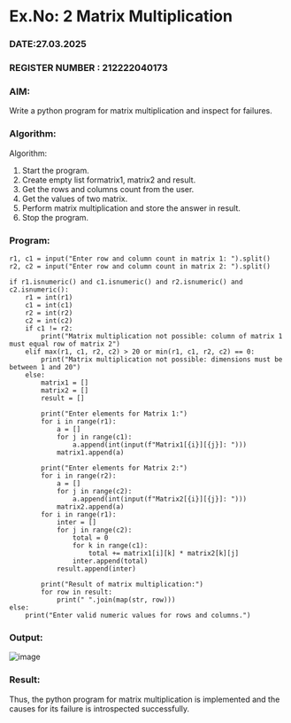 # Ex.No: 2   Matrix Multiplication 

### DATE:27.03.2025                                                                            
### REGISTER NUMBER : 212222040173

### AIM: 
Write a python program for matrix multiplication and inspect for failures.
 
### Algorithm:

Algorithm:
1. Start the program.
2. Create empty list formatrix1, matrix2 and result.
3. Get the rows and columns count from the user.
4. Get the values of two matrix.
5. Perform matrix multiplication and store the answer in result.
6. Stop the program.
### Program:

```
r1, c1 = input("Enter row and column count in matrix 1: ").split()
r2, c2 = input("Enter row and column count in matrix 2: ").split()

if r1.isnumeric() and c1.isnumeric() and r2.isnumeric() and c2.isnumeric():
    r1 = int(r1)
    c1 = int(c1)
    r2 = int(r2)
    c2 = int(c2)
    if c1 != r2:
        print("Matrix multiplication not possible: column of matrix 1 must equal row of matrix 2")
    elif max(r1, c1, r2, c2) > 20 or min(r1, c1, r2, c2) == 0:
        print("Matrix multiplication not possible: dimensions must be between 1 and 20")
    else:
        matrix1 = []
        matrix2 = []
        result = []

        print("Enter elements for Matrix 1:")
        for i in range(r1):
            a = []
            for j in range(c1):
                a.append(int(input(f"Matrix1[{i}][{j}]: ")))
            matrix1.append(a)

        print("Enter elements for Matrix 2:")
        for i in range(r2):
            a = []
            for j in range(c2):
                a.append(int(input(f"Matrix2[{i}][{j}]: ")))
            matrix2.append(a)
        for i in range(r1):
            inter = []
            for j in range(c2):
                total = 0
                for k in range(c1):  
                    total += matrix1[i][k] * matrix2[k][j]
                inter.append(total)
            result.append(inter)

        print("Result of matrix multiplication:")
        for row in result:
            print(" ".join(map(str, row)))
else:
    print("Enter valid numeric values for rows and columns.")

```

### Output:
![image](https://github.com/user-attachments/assets/f1fbe6e0-8ec9-49e3-a46d-50e19d49bc2d)


### Result:
Thus, the python program for matrix multiplication is implemented and the causes for its failure is introspected successfully.

